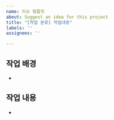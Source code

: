 ```yaml
---
name: 이슈 템플릿
about: Suggest an idea for this project
title: "[작업 분류] 작업내용"
labels: ''
assignees: ''

---
```


## 작업 배경
- 

## 작업 내용
-
